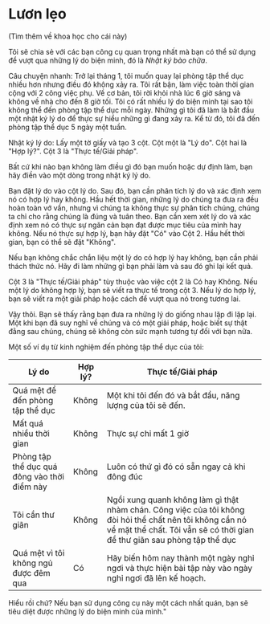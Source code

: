 # Lươn lẹo
(Tìm thêm về khoa học cho cái này)

Tôi sẽ chia sẻ với các bạn công cụ quan trọng nhất mà bạn có thể sử dụng để vượt qua những lý do biện minh, đó là *Nhật ký bào chữa*.

Câu chuyện nhanh: Trở lại tháng 1, tôi muốn quay lại phòng tập thể dục nhiều hơn nhưng điều đó không xảy ra. Tôi rất bận, làm việc toàn thời gian cộng với 2 công việc phụ. Về cơ bản, tôi rời khỏi nhà lúc 6 giờ sáng và không về nhà cho đến 8 giờ tối. Tôi có rất nhiều lý do biện minh tại sao tôi không thể đến phòng tập thể dục mỗi ngày. Những gì tôi đã làm là bắt đầu một nhật ký lý do để thực sự hiểu những gì đang xảy ra. Kể từ đó, tôi đã đến phòng tập thể dục 5 ngày một tuần.

Nhật ký lý do: Lấy một tờ giấy và tạo 3 cột. Cột một là "Lý do". Cột hai là "Hợp lý?". Cột 3 là "Thực tế/Giải pháp".

Bất cứ khi nào bạn không làm điều gì đó bạn muốn hoặc dự định làm, bạn hãy điền vào một dòng trong nhật ký lý do.

Bạn đặt lý do vào cột lý do. Sau đó, bạn cần phân tích lý do và xác định xem nó có hợp lý hay không. Hầu hết thời gian, những lý do chúng ta đưa ra đều hoàn toàn vớ vẩn, nhưng vì chúng ta không thực sự phân tích chúng, chúng ta chỉ cho rằng chúng là đúng và tuân theo. Bạn cần xem xét lý do và xác định xem nó có thực sự ngăn cản bạn đạt được mục tiêu của mình hay không. Nếu nó thực sự hợp lý, bạn hãy đặt "Có" vào Cột 2. Hầu hết thời gian, bạn có thể sẽ đặt "Không".

Nếu bạn không chắc chắn liệu một lý do có hợp lý hay không, bạn cần phải thách thức nó. Hãy đi làm những gì bạn phải làm và sau đó ghi lại kết quả.

Cột 3 là "Thực tế/Giải pháp" tùy thuộc vào việc cột 2 là Có hay Không. Nếu một lý do không hợp lý, bạn sẽ viết ra thực tế trong cột 3. Nếu lý do hợp lý, bạn sẽ viết ra một giải pháp hoặc cách để vượt qua nó trong tương lai.

Vậy thôi. Bạn sẽ thấy rằng bạn đưa ra những lý do giống nhau lặp đi lặp lại. Một khi bạn đã suy nghĩ về chúng và có một giải pháp, hoặc biết sự thật đằng sau chúng, chúng sẽ không còn sức mạnh tương tự đối với bạn nữa.

Một số ví dụ từ kinh nghiệm đến phòng tập thể dục của tôi:

| Lý do | Hợp lý? | Thực tế/Giải pháp |
|---|---|---|
| Quá mệt để đến phòng tập thể dục | Không | Một khi tôi đến đó và bắt đầu, năng lượng của tôi sẽ đến. |
| Mất quá nhiều thời gian | Không | Thực sự chỉ mất 1 giờ |
| Phòng tập thể dục quá đông vào thời điểm này | Không | Luôn có thứ gì đó có sẵn ngay cả khi đông đúc |
| Tôi cần thư giãn | Không | Ngồi xung quanh không làm gì thật nhàm chán. Công việc của tôi không đòi hỏi thể chất nên tôi không cần nó về mặt thể chất. Tôi vẫn sẽ có thời gian để thư giãn sau phòng tập thể dục |
| Quá mệt vì tôi không ngủ được đêm qua | Có | Hãy biến hôm nay thành một ngày nghỉ ngơi và thực hiện bài tập này vào ngày nghỉ ngơi đã lên kế hoạch. |

Hiểu rồi chứ? Nếu bạn sử dụng công cụ này một cách nhất quán, bạn sẽ tiêu diệt được những lý do biện minh của mình."


